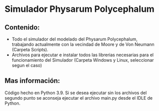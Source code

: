 # Simulador Physarum Polycephalum
## Contenido:
* Todo el simulador del modelado del Physarum Polycephalum, trabajando actualmente con la vecindad de Moore y de Von Neumann (Carpeta Scripts).
* Archivos para ejecutar e instalar todos las librerias necesarias para el funcionamiento del Simulador (Carpeta Windows y Linux, seleccionar segun el caso)
## Mas información:
Código hecho en Python 3.9. Si se desea ejecutar sin los archivos del segundo punto se aconseja ejecutar el archivo main.py desde el IDLE de Python. 